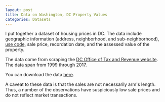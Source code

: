 ```yaml
---
layout: post
title: Data on Washington, DC Property Values
categories: Datasets
---
```


I put together a dataset of housing prices in DC. The data include geographic information (address, neighborhood, and sub-neighborhood), [use code](https://otr.cfo.dc.gov/sites/default/files/dc/sites/otr/publication/attachments/Use%20codes.pdf), sale price, recordation date, and the assessed value of the property.

The data come from scraping the [DC Office of Tax and Revenue website](https://www.taxpayerservicecenter.com/RP_Search.jsp?search_type=Assessment). The data span from 1999 through 2017.

You can download the data [here](https://raw.githubusercontent.com/williamsca/williamsca.github.io/master/data/DCPropertyAssessments.zip).

A caveat to these data is that the sales are not necessarily arm's length. Thus, a number of the observations have suspiciously low sale prices and do not reflect market transactions.
